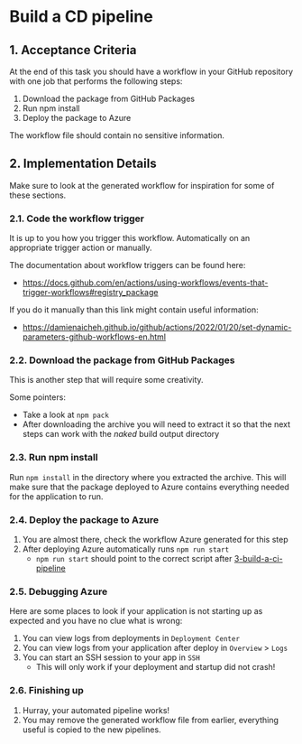 # Build a CD pipeline

## 1. Acceptance Criteria

At the end of this task you should have a workflow in your GitHub repository with one job that performs the following steps:

1. Download the package from GitHub Packages
1. Run npm install
1. Deploy the package to Azure

The workflow file should contain no sensitive information.

## 2. Implementation Details

Make sure to look at the generated workflow for inspiration for some of these sections.

### 2.1. Code the workflow trigger

It is up to you how you trigger this workflow. Automatically on an appropriate trigger action or manually.

The documentation about workflow triggers can be found here:
* https://docs.github.com/en/actions/using-workflows/events-that-trigger-workflows#registry_package

If you do it manually than this link might contain useful information:
* https://damienaicheh.github.io/github/actions/2022/01/20/set-dynamic-parameters-github-workflows-en.html

### 2.2. Download the package from GitHub Packages

This is another step that will require some creativity.

Some pointers:
* Take a look at `npm pack`
* After downloading the archive you will need to extract it so that the next steps can work with the _naked_ build output directory

### 2.3. Run npm install

Run `npm install` in the directory where you extracted the archive. This will make sure that the package deployed to Azure contains everything needed for the application to run.

### 2.4. Deploy the package to Azure

1. You are almost there, check the workflow Azure generated for this step
1. After deploying Azure automatically runs `npm run start`
    * `npm run start` should point to the correct script after [3-build-a-ci-pipeline](./3-build-a-ci-pipeline.md)

### 2.5. Debugging Azure

Here are some places to look if your application is not starting up as expected and you have no clue what is wrong:
1. You can view logs from deployments in `Deployment Center`
1. You can view logs from your application after deploy in `Overview` > `Logs`
1. You can start an SSH session to your app in `SSH`
    * This will only work if your deployment and startup did not crash!

### 2.6. Finishing up

1. Hurray, your automated pipeline works!
1. You may remove the generated workflow file from earlier, everything useful is copied to the new pipelines.
